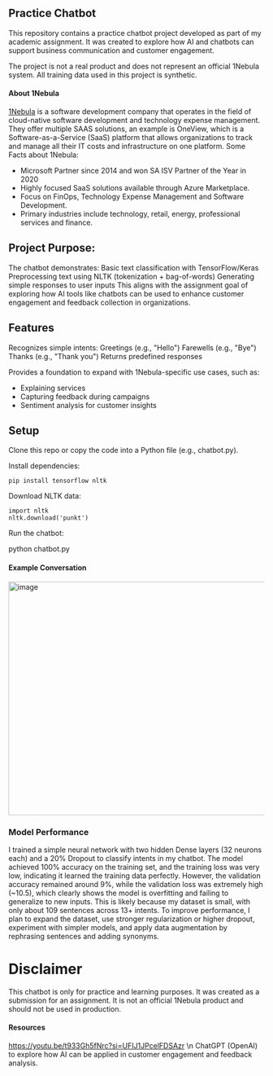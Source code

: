 ## Practice Chatbot

This repository contains a practice chatbot project developed as part of my academic assignment.
It was created to explore how AI and chatbots can support business communication and customer engagement.

The project is not a real product and does not represent an official 1Nebula system. All training data used in this project is synthetic.

#### About 1Nebula
[1Nebula](https://www.1nebula.com/) is a software development company that operates in the field of cloud-native software development and technology expense management. 
They offer multiple SAAS solutions, an example is OneView, which is a Software-as-a-Service (SaaS) platform that allows organizations to track and manage all their IT costs and infrastructure on one platform.
Some Facts about 1Nebula:
- Microsoft Partner since 2014 and won SA ISV Partner of the Year in 2020
- Highly focused SaaS solutions available through Azure Marketplace.
- Focus on FinOps, Technology Expense Management and Software Development.
- Primary industries include technology, retail, energy, professional services and finance.

## Project Purpose:
The chatbot demonstrates:
Basic text classification with TensorFlow/Keras
Preprocessing text using NLTK (tokenization + bag-of-words)
Generating simple responses to user inputs
This aligns with the assignment goal of exploring how AI tools like chatbots can be used to enhance customer engagement and feedback collection in organizations.

## Features

Recognizes simple intents:
Greetings (e.g., "Hello")
Farewells (e.g., "Bye")
Thanks (e.g., "Thank you")
Returns predefined responses

Provides a foundation to expand with 1Nebula-specific use cases, such as:
- Explaining services
- Capturing feedback during campaigns
- Sentiment analysis for customer insights

## Setup
Clone this repo or copy the code into a Python file (e.g., chatbot.py).

Install dependencies:

`pip install tensorflow nltk`

Download NLTK data:

```
import nltk
nltk.download('punkt')
```


Run the chatbot:

python chatbot.py

#### Example Conversation
<img width="1083" height="459" alt="image" src="https://github.com/user-attachments/assets/5091debc-b775-4520-870a-0bc1ed725151" />


### Model Performance
I trained a simple neural network with two hidden Dense layers (32 neurons each) and a 20% Dropout to classify intents in my chatbot. The model achieved 100% accuracy on the training set, and the training loss was very low, indicating it learned the training data perfectly. However, the validation accuracy remained around 9%, while the validation loss was extremely high (~10.5), which clearly shows the model is overfitting and failing to generalize to new inputs. This is likely because my dataset is small, with only about 109 sentences across 13+ intents. To improve performance, I plan to expand the dataset, use stronger regularization or higher dropout, experiment with simpler models, and apply data augmentation by rephrasing sentences and adding synonyms.

# Disclaimer
This chatbot is only for practice and learning purposes.
It was created as a submission for an assignment.
It is not an official 1Nebula product and should not be used in production.

#### Resources
https://youtu.be/t933Gh5fNrc?si=UFIJ1JPcelFDSAzr \n
ChatGPT (OpenAI) to explore how AI can be applied in customer engagement and feedback analysis.
